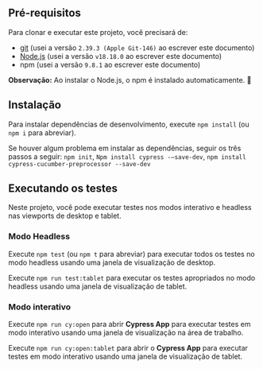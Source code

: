 ## Pré-requisitos

Para clonar e executar este projeto, você precisará de:

- [git](https://git-scm.com/downloads) (usei a versão `2.39.3 (Apple Git-146)` ao escrever este documento)
- [Node.js](https://nodejs.org/en/) (usei a versão `v18.18.0` ao escrever este documento)
- npm (usei a versão `9.8.1` ao escrever este documento)

**Observação:** Ao instalar o Node.js, o npm é instalado automaticamente. 🚀

## Instalação

Para instalar dependências de desenvolvimento, execute `npm install` (ou `npm i` para abreviar).

Se houver algum problema em instalar as dependências, seguir os três passos a seguir:
`npm init`,
`Npm install cypress -—save-dev`,
`npm install cypress-cucumber-preprocessor --save-dev`

## Executando os testes

Neste projeto, você pode executar testes nos modos interativo e headless nas viewports de desktop e tablet.

### Modo Headless

Execute `npm test` (ou `npm t` para abreviar) para executar todos os testes no modo headless usando uma janela de visualização de desktop.

Execute `npm run test:tablet` para executar os testes apropriados no modo headless usando uma janela de visualização de tablet.

### Modo interativo

Execute `npm run cy:open` para abrir **Cypress App** para executar testes em modo interativo usando uma janela de visualização na área de trabalho.

Execute `npm run cy:open:tablet` para abrir o **Cypress App** para executar testes em modo interativo usando uma janela de visualização de tablet.
